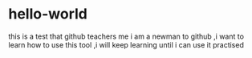 # hello-world
this is a test that github teachers me 
i am a newman to github ,i want to learn how to use this tool ,i will keep learning until i can use it practised
